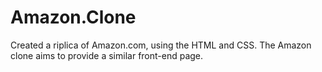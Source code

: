 # Amazon.Clone
Created a riplica of Amazon.com, using the HTML and CSS. The Amazon clone aims to provide a similar front-end page.
